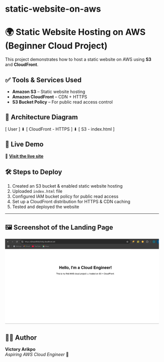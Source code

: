# static-website-on-aws
# 🌍 Static Website Hosting on AWS (Beginner Cloud Project)

This project demonstrates how to host a static website on AWS using **S3** and **CloudFront**.

## ✅ Tools & Services Used
- **Amazon S3** – Static website hosting
- **Amazon CloudFront** – CDN + HTTPS
- **S3 Bucket Policy** – For public read access control

## 📐 Architecture Diagram

[ User ]
   ⬇
[ CloudFront - HTTPS ]
   ⬇
[ S3 - index.html ]



  
## 🚀 Live Demo  
🔗 **[Visit the live site](https://d2wamf8rbz564p.cloudfront.net)**  

## 🛠 Steps to Deploy
1. Created an S3 bucket & enabled static website hosting  
2. Uploaded `index.html` file  
3. Configured IAM bucket policy for public read access  
4. Set up a CloudFront distribution for HTTPS & CDN caching  
5. Tested and deployed the website  

---

## 🖼 Screenshot of the Landing Page
![Landing Page Screenshot](https://github.com/Vcthriee/static-website-on-aws/blob/main/Screenshot%202025-03-11%20221549.png)
  
## 👨‍💻 Author  
**Victory Arikpo**  
_Aspiring AWS Cloud Engineer_ 🚀
